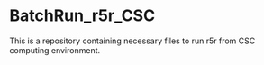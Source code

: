 # BatchRun_r5r_CSC
This is a repository containing necessary files to run r5r from CSC computing environment. 
